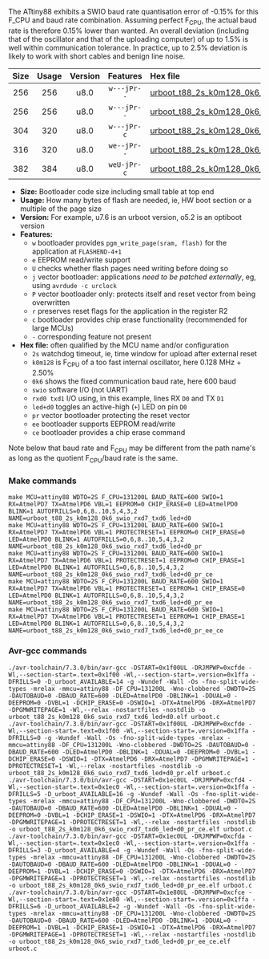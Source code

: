 The ATtiny88 exhibits a SWIO baud rate quantisation error of -0.15% for this F_CPU and baud rate combination. Assuming perfect F<sub>CPU</sub>, the actual baud rate is therefore 0.15% lower than wanted. An overall deviation (including that of the oscillator and that of the uploading computer) of up to 1.5% is well within communication tolerance. In practice, up to 2.5% deviation is likely to work with short cables and benign line noise.

|Size|Usage|Version|Features|Hex file|
|:-:|:-:|:-:|:-:|:--|
|256|256|u8.0|`w---jPr--`|[urboot_t88_2s_k0m128_0k6_swio_rxd7_txd6_led+d0.hex](https://raw.githubusercontent.com/stefanrueger/urboot.hex/main/mcus/attiny88/watchdog_2_s/internal_oscillator_k%2B2.50%25/%2B0m128000_hz/%2B%2B%2B0k6_baud/swio_rxd7_txd6/led%2Bd0/urboot_t88_2s_k0m128_0k6_swio_rxd7_txd6_led%2Bd0.hex)|
|256|256|u8.0|`w---jPr--`|[urboot_t88_2s_k0m128_0k6_swio_rxd7_txd6_led+d0_pr.hex](https://raw.githubusercontent.com/stefanrueger/urboot.hex/main/mcus/attiny88/watchdog_2_s/internal_oscillator_k%2B2.50%25/%2B0m128000_hz/%2B%2B%2B0k6_baud/swio_rxd7_txd6/led%2Bd0/urboot_t88_2s_k0m128_0k6_swio_rxd7_txd6_led%2Bd0_pr.hex)|
|304|320|u8.0|`w---jPr-c`|[urboot_t88_2s_k0m128_0k6_swio_rxd7_txd6_led+d0_pr_ce.hex](https://raw.githubusercontent.com/stefanrueger/urboot.hex/main/mcus/attiny88/watchdog_2_s/internal_oscillator_k%2B2.50%25/%2B0m128000_hz/%2B%2B%2B0k6_baud/swio_rxd7_txd6/led%2Bd0/urboot_t88_2s_k0m128_0k6_swio_rxd7_txd6_led%2Bd0_pr_ce.hex)|
|316|320|u8.0|`we--jPr--`|[urboot_t88_2s_k0m128_0k6_swio_rxd7_txd6_led+d0_pr_ee.hex](https://raw.githubusercontent.com/stefanrueger/urboot.hex/main/mcus/attiny88/watchdog_2_s/internal_oscillator_k%2B2.50%25/%2B0m128000_hz/%2B%2B%2B0k6_baud/swio_rxd7_txd6/led%2Bd0/urboot_t88_2s_k0m128_0k6_swio_rxd7_txd6_led%2Bd0_pr_ee.hex)|
|382|384|u8.0|`weU-jPr-c`|[urboot_t88_2s_k0m128_0k6_swio_rxd7_txd6_led+d0_pr_ee_ce.hex](https://raw.githubusercontent.com/stefanrueger/urboot.hex/main/mcus/attiny88/watchdog_2_s/internal_oscillator_k%2B2.50%25/%2B0m128000_hz/%2B%2B%2B0k6_baud/swio_rxd7_txd6/led%2Bd0/urboot_t88_2s_k0m128_0k6_swio_rxd7_txd6_led%2Bd0_pr_ee_ce.hex)|

- **Size:** Bootloader code size including small table at top end
- **Usage:** How many bytes of flash are needed, ie, HW boot section or a multiple of the page size
- **Version:** For example, u7.6 is an urboot version, o5.2 is an optiboot version
- **Features:**
  + `w` bootloader provides `pgm_write_page(sram, flash)` for the application at `FLASHEND-4+1`
  + `e` EEPROM read/write support
  + `U` checks whether flash pages need writing before doing so
  + `j` vector bootloader: applications *need to be patched externally*, eg, using `avrdude -c urclock`
  + `P` vector bootloader only: protects itself and reset vector from being overwritten
  + `r` preserves reset flags for the application in the register R2
  + `c` bootloader provides chip erase functionality (recommended for large MCUs)
  + `-` corresponding feature not present
- **Hex file:** often qualified by the MCU name and/or configuration
  + `2s` watchdog timeout, ie, time window for upload after external reset
  + `k0m128` is F<sub>CPU</sub> of a too fast internal oscillator, here 0.128 MHz + 2.50%
  + `0k6` shows the fixed communication baud rate, here 600 baud
  + `swio` software I/O (not UART)
  + `rxd0 txd1` I/O using, in this example, lines RX `D0` and TX `D1`
  + `led+d0` toggles an active-high (`+`) LED on pin `D0`
  + `pr` vector bootloader protecting the reset vector
  + `ee` bootloader supports EEPROM read/write
  + `ce` bootloader provides a chip erase command


Note below that baud rate and F<sub>CPU</sub> may be different from the path name's as long as the quotient F<sub>CPU</sub>/baud rate is the same.

### Make commands
```
make MCU=attiny88 WDTO=2S F_CPU=131200L BAUD_RATE=600 SWIO=1 RX=AtmelPD7 TX=AtmelPD6 VBL=1 EEPROM=0 CHIP_ERASE=0 LED=AtmelPD0 BLINK=1 AUTOFRILLS=0,6,8..10,5,4,3,2 NAME=urboot_t88_2s_k0m128_0k6_swio_rxd7_txd6_led+d0
make MCU=attiny88 WDTO=2S F_CPU=131200L BAUD_RATE=600 SWIO=1 RX=AtmelPD7 TX=AtmelPD6 VBL=1 PROTECTRESET=1 EEPROM=0 CHIP_ERASE=0 LED=AtmelPD0 BLINK=1 AUTOFRILLS=0,6,8..10,5,4,3,2 NAME=urboot_t88_2s_k0m128_0k6_swio_rxd7_txd6_led+d0_pr
make MCU=attiny88 WDTO=2S F_CPU=131200L BAUD_RATE=600 SWIO=1 RX=AtmelPD7 TX=AtmelPD6 VBL=1 PROTECTRESET=1 EEPROM=0 CHIP_ERASE=1 LED=AtmelPD0 BLINK=1 AUTOFRILLS=0,6,8..10,5,4,3,2 NAME=urboot_t88_2s_k0m128_0k6_swio_rxd7_txd6_led+d0_pr_ce
make MCU=attiny88 WDTO=2S F_CPU=131200L BAUD_RATE=600 SWIO=1 RX=AtmelPD7 TX=AtmelPD6 VBL=1 PROTECTRESET=1 EEPROM=1 CHIP_ERASE=0 LED=AtmelPD0 BLINK=1 AUTOFRILLS=0,6,8..10,5,4,3,2 NAME=urboot_t88_2s_k0m128_0k6_swio_rxd7_txd6_led+d0_pr_ee
make MCU=attiny88 WDTO=2S F_CPU=131200L BAUD_RATE=600 SWIO=1 RX=AtmelPD7 TX=AtmelPD6 VBL=1 PROTECTRESET=1 EEPROM=1 CHIP_ERASE=1 LED=AtmelPD0 BLINK=1 AUTOFRILLS=0,6,8..10,5,4,3,2 NAME=urboot_t88_2s_k0m128_0k6_swio_rxd7_txd6_led+d0_pr_ee_ce
```

### Avr-gcc commands
```
./avr-toolchain/7.3.0/bin/avr-gcc -DSTART=0x1f00UL -DRJMPWP=0xcfde -Wl,--section-start=.text=0x1f00 -Wl,--section-start=.version=0x1ffa -DFRILLS=0 -D_urboot_AVAILABLE=14 -g -Wundef -Wall -Os -fno-split-wide-types -mrelax -mmcu=attiny88 -DF_CPU=131200L -Wno-clobbered -DWDTO=2S -DAUTOBAUD=0 -DBAUD_RATE=600 -DLED=AtmelPD0 -DBLINK=1 -DDUAL=0 -DEEPROM=0 -DVBL=1 -DCHIP_ERASE=0 -DSWIO=1 -DTX=AtmelPD6 -DRX=AtmelPD7 -DPGMWRITEPAGE=1 -Wl,--relax -nostartfiles -nostdlib -o urboot_t88_2s_k0m128_0k6_swio_rxd7_txd6_led+d0.elf urboot.c
./avr-toolchain/7.3.0/bin/avr-gcc -DSTART=0x1f00UL -DRJMPWP=0xcfde -Wl,--section-start=.text=0x1f00 -Wl,--section-start=.version=0x1ffa -DFRILLS=0 -g -Wundef -Wall -Os -fno-split-wide-types -mrelax -mmcu=attiny88 -DF_CPU=131200L -Wno-clobbered -DWDTO=2S -DAUTOBAUD=0 -DBAUD_RATE=600 -DLED=AtmelPD0 -DBLINK=1 -DDUAL=0 -DEEPROM=0 -DVBL=1 -DCHIP_ERASE=0 -DSWIO=1 -DTX=AtmelPD6 -DRX=AtmelPD7 -DPGMWRITEPAGE=1 -DPROTECTRESET=1 -Wl,--relax -nostartfiles -nostdlib -o urboot_t88_2s_k0m128_0k6_swio_rxd7_txd6_led+d0_pr.elf urboot.c
./avr-toolchain/7.3.0/bin/avr-gcc -DSTART=0x1ec0UL -DRJMPWP=0xcfd4 -Wl,--section-start=.text=0x1ec0 -Wl,--section-start=.version=0x1ffa -DFRILLS=5 -D_urboot_AVAILABLE=16 -g -Wundef -Wall -Os -fno-split-wide-types -mrelax -mmcu=attiny88 -DF_CPU=131200L -Wno-clobbered -DWDTO=2S -DAUTOBAUD=0 -DBAUD_RATE=600 -DLED=AtmelPD0 -DBLINK=1 -DDUAL=0 -DEEPROM=0 -DVBL=1 -DCHIP_ERASE=1 -DSWIO=1 -DTX=AtmelPD6 -DRX=AtmelPD7 -DPGMWRITEPAGE=1 -DPROTECTRESET=1 -Wl,--relax -nostartfiles -nostdlib -o urboot_t88_2s_k0m128_0k6_swio_rxd7_txd6_led+d0_pr_ce.elf urboot.c
./avr-toolchain/7.3.0/bin/avr-gcc -DSTART=0x1ec0UL -DRJMPWP=0xcfda -Wl,--section-start=.text=0x1ec0 -Wl,--section-start=.version=0x1ffa -DFRILLS=3 -D_urboot_AVAILABLE=4 -g -Wundef -Wall -Os -fno-split-wide-types -mrelax -mmcu=attiny88 -DF_CPU=131200L -Wno-clobbered -DWDTO=2S -DAUTOBAUD=0 -DBAUD_RATE=600 -DLED=AtmelPD0 -DBLINK=1 -DDUAL=0 -DEEPROM=1 -DVBL=1 -DCHIP_ERASE=0 -DSWIO=1 -DTX=AtmelPD6 -DRX=AtmelPD7 -DPGMWRITEPAGE=1 -DPROTECTRESET=1 -Wl,--relax -nostartfiles -nostdlib -o urboot_t88_2s_k0m128_0k6_swio_rxd7_txd6_led+d0_pr_ee.elf urboot.c
./avr-toolchain/7.3.0/bin/avr-gcc -DSTART=0x1e80UL -DRJMPWP=0xcfce -Wl,--section-start=.text=0x1e80 -Wl,--section-start=.version=0x1ffa -DFRILLS=6 -D_urboot_AVAILABLE=2 -g -Wundef -Wall -Os -fno-split-wide-types -mrelax -mmcu=attiny88 -DF_CPU=131200L -Wno-clobbered -DWDTO=2S -DAUTOBAUD=0 -DBAUD_RATE=600 -DLED=AtmelPD0 -DBLINK=1 -DDUAL=0 -DEEPROM=1 -DVBL=1 -DCHIP_ERASE=1 -DSWIO=1 -DTX=AtmelPD6 -DRX=AtmelPD7 -DPGMWRITEPAGE=1 -DPROTECTRESET=1 -Wl,--relax -nostartfiles -nostdlib -o urboot_t88_2s_k0m128_0k6_swio_rxd7_txd6_led+d0_pr_ee_ce.elf urboot.c
```

